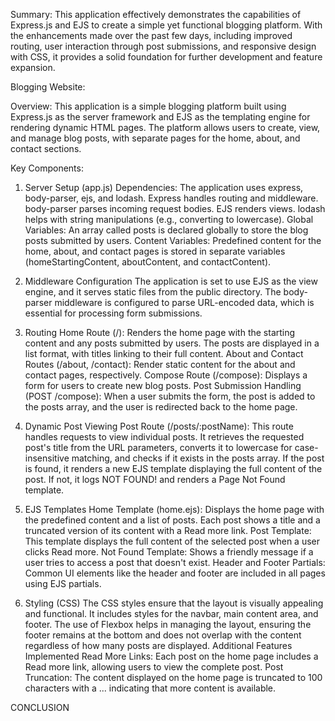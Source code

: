 Summary: This application effectively demonstrates the capabilities of Express.js and EJS to create a simple yet functional blogging platform. With the enhancements made over the past few days, including improved routing, user interaction through post submissions, and responsive design with CSS, it provides a solid foundation for further development and feature expansion. 

Blogging Website:

Overview: This application is a simple blogging platform built using Express.js as the server framework and EJS as the templating engine for rendering dynamic HTML pages. The platform allows users to create, view, and manage blog posts, with separate pages for the home, about, and contact sections.

Key Components:
1. Server Setup (app.js)
Dependencies: The application uses express, body-parser, ejs, and lodash.
Express handles routing and middleware.
body-parser parses incoming request bodies.
EJS renders views.
lodash helps with string manipulations (e.g., converting to lowercase).
Global Variables: An array called posts is declared globally to store the blog posts submitted by users.
Content Variables: Predefined content for the home, about, and contact pages is stored in separate variables (homeStartingContent, aboutContent, and contactContent).

2. Middleware Configuration
The application is set to use EJS as the view engine, and it serves static files from the public directory.
The body-parser middleware is configured to parse URL-encoded data, which is essential for processing form submissions.

3. Routing
Home Route (/): Renders the home page with the starting content and any posts submitted by users. The posts are displayed in a list format, with titles linking to their full content.
About and Contact Routes (/about, /contact): Render static content for the about and contact pages, respectively.
Compose Route (/compose): Displays a form for users to create new blog posts.
Post Submission Handling (POST /compose): When a user submits the form, the post is added to the posts array, and the user is redirected back to the home page.

4. Dynamic Post Viewing
Post Route (/posts/:postName): This route handles requests to view individual posts. It retrieves the requested post's title from the URL parameters, converts it to lowercase for case-insensitive matching, and checks if it exists in the posts array.
If the post is found, it renders a new EJS template displaying the full content of the post. If not, it logs NOT FOUND! and renders a Page Not Found template.

5. EJS Templates
Home Template (home.ejs): Displays the home page with the predefined content and a list of posts. Each post shows a title and a truncated version of its content with a Read
more link.
Post Template: This template displays the full content of the selected post when a user clicks Read
more.
Not Found Template: Shows a friendly message if a user tries to access a post that doesn't exist.
Header and Footer Partials: Common UI elements like the header and footer are included in all pages using EJS partials.

6. Styling (CSS)
The CSS styles ensure that the layout is visually appealing and functional. It includes styles for the navbar, main content area, and footer.
The use of Flexbox helps in managing the layout, ensuring the footer remains at the bottom and does not overlap with the content regardless of how many posts are displayed.
Additional Features Implemented
Read More Links: Each post on the home page includes a Read
more link, allowing users to view the complete post.
Post Truncation: The content displayed on the home page is truncated to 100 characters with a ... indicating that more content is available.

CONCLUSION






